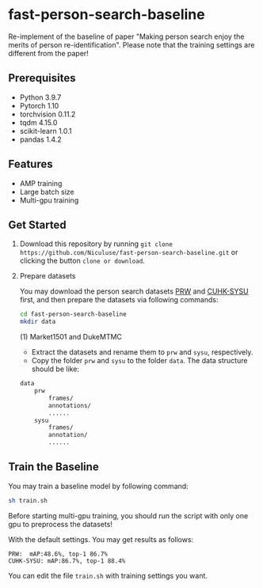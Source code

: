 # fast-person-search-baseline
Re-implement of the baseline of paper "Making person search enjoy the merits of person re-identification". Please note that the training settings are different from the paper!
## Prerequisites
- Python 3.9.7
- Pytorch 1.10
- torchvision 0.11.2
- tqdm 4.15.0
- scikit-learn 1.0.1
- pandas 1.4.2
## Features
- AMP training
- Large batch size
- Multi-gpu training
## Get Started
1. Download this repository by running `git clone https://github.com/Niculuse/fast-person-search-baseline.git` or clicking the button `clone or download`.

2. Prepare datasets

    You may download the person search datasets [PRW](https://github.com/liangzheng06/PRW-baseline) and [CUHK-SYSU](https://github.com/ShuangLI59/person_search) first, and then prepare the datasets via following commands:
    
    ```bash
    cd fast-person-search-baseline
    mkdir data
    ```
    
    (1) Market1501 and DukeMTMC
    
    * Extract the datasets and rename them to `prw` and `sysu`, respectively.
    * Copy the folder `prw` and `sysu` to the folder `data`. The data structure should be like:
    
    ```bash
    data
        prw
            frames/
            annotations/
            ......
        sysu
            frames/
            annotation/
            ...... 
    ```
   
## Train the Baseline
You may train a baseline model by following command:
```bash
sh train.sh
```
Before starting multi-gpu training, you should run the script with only one gpu to preprocess the datasets!

With the default settings. You may get results as follows:
```
PRW:  mAP:48.6%, top-1 86.7%
CUHK-SYSU: mAP:86.7%, top-1 88.4%
```
You can edit the file `train.sh` with training settings you want.
